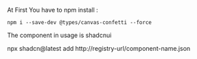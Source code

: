 
At First You have to npm install :

```
npm i --save-dev @types/canvas-confetti --force
```

The component in usage is shadcnui

npx shadcn@latest add http://registry-url/component-name.json

